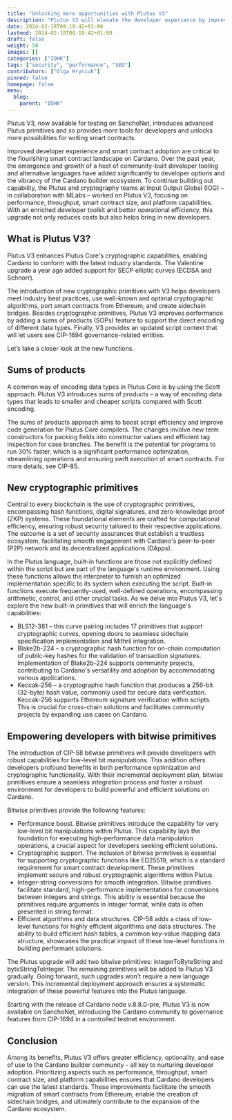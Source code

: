 ```yaml
---
title: "Unlocking more opportunities with Plutus V3"
description: "Plutus V3 will elevate the developer experience by improving smart contract adoption, bringing support for governance and voting features, and fostering interoperability between blockchains"
date: 2024-02-18T09:19:42+01:00
lastmod: 2024-02-18T09:19:42+01:00
draft: false
weight: 50
images: []
categories: ["IOHK"]
tags: ["security", "performance", "SEO"]
contributors: ["Olga Hryniuk"]
pinned: false
homepage: false
menu:
  blog:
    parent: "IOHK"
---
```


Plutus V3, now available for testing on SanchoNet, introduces advanced Plutus primitives and so provides more tools for developers and unlocks more possibilities for writing smart contracts.

Improved developer experience and smart contract adoption are critical to the flourishing smart contract landscape on Cardano. Over the past year, the emergence and growth of a host of community-built developer tooling and alternative languages have added significantly to developer options and the vibrancy of the Cardano builder ecosystem. To continue building out capability, the Plutus and cryptography teams at Input Output Global (IOG) – in collaboration with MLabs – worked on Plutus V3, focusing on performance, throughput, smart contract size, and platform capabilities. With an enriched developer toolkit and better operational efficiency, this upgrade not only reduces costs but also helps bring in new developers.

## What is Plutus V3?

Plutus V3 enhances Plutus Core's cryptographic capabilities, enabling Cardano to conform with the latest industry standards. The Valentine upgrade a year ago added support for SECP elliptic curves (ECDSA and Schnorr).

The introduction of new cryptographic primitives with V3 helps developers meet industry best practices, use well-known and optimal cryptographic algorithms, port smart contracts from Ethereum, and create sidechain bridges. Besides cryptographic primitives, Plutus V3 improves performance by adding a sums of products (SOPs) feature to support the direct encoding of different data types. Finally, V3 provides an updated script context that will let users see CIP-1694 governance-related entities.

Let’s take a closer look at the new functions.

## Sums of products

A common way of encoding data types in Plutus Core is by using the Scott approach. Plutus V3 introduces sums of products – a way of encoding data types that leads to smaller and cheaper scripts compared with Scott encoding.

The sums of products approach aims to boost script efficiency and improve code generation for Plutus Core compilers. The changes involve new term constructors for packing fields into constructor values and efficient tag inspection for case branches. The benefit is the potential for programs to run 30% faster, which is a significant performance optimization, streamlining operations and ensuring swift execution of smart contracts. For more details, see CIP-85.

## New cryptographic primitives

Central to every blockchain is the use of cryptographic primitives, encompassing hash functions, digital signatures, and zero-knowledge proof (ZKP) systems. These foundational elements are crafted for computational efficiency, ensuring robust security tailored to their respective applications. The outcome is a set of security assurances that establish a trustless ecosystem, facilitating smooth engagement with Cardano's peer-to-peer (P2P) network and its decentralized applications (DApps).

In the Plutus language, built-in functions are those not explicitly defined within the script but are part of the language's runtime environment. Using these functions allows the interpreter to furnish an optimized implementation specific to its system when executing the script. Built-in functions execute frequently-used, well-defined operations, encompassing arithmetic, control, and other crucial tasks. As we delve into Plutus V3, let's explore the new built-in primitives that will enrich the language's capabilities:

- BLS12-381 – this curve pairing includes 17 primitives that support cryptographic curves, opening doors to seamless sidechain specification implementation and Mithril integration.
- Blake2b-224 – a cryptographic hash function for on-chain computation of public-key hashes for the validation of transaction signatures. Implementation of Blake2b-224 supports community projects, contributing to Cardano's versatility and adoption by accommodating various applications.
- Keccak-256 – a cryptographic hash function that produces a 256-bit (32-byte) hash value, commonly used for secure data verification. Keccak-256 supports Ethereum signature verification within scripts. This is crucial for cross-chain solutions and facilitates community projects by expanding use cases on Cardano.

## Empowering developers with bitwise primitives

The introduction of CIP-58 bitwise primitives will provide developers with robust capabilities for low-level bit manipulations. This addition offers developers profound benefits in both performance optimization and cryptographic functionality. With their incremental deployment plan, bitwise primitives ensure a seamless integration process and foster a robust environment for developers to build powerful and efficient solutions on Cardano.

Bitwise primitives provide the following features:

- Performance boost. Bitwise primitives introduce the capability for very low-level bit manipulations within Plutus. This capability lays the foundation for executing high-performance data manipulation operations, a crucial aspect for developers seeking efficient solutions.
- Cryptographic support. The inclusion of bitwise primitives is essential for supporting cryptographic functions like ED25519, which is a standard requirement for smart contract development. These primitives implement secure and robust cryptographic algorithms within Plutus.
- Integer-string conversions for smooth integration. Bitwise primitives facilitate standard, high-performance implementations for conversions between integers and strings. This ability is essential because the primitives require arguments in integer format, while data is often presented in string format.
- Efficient algorithms and data structures. CIP-58 adds a class of low-level functions for highly efficient algorithms and data structures. The ability to build efficient hash tables, a common key-value mapping data structure, showcases the practical impact of these low-level functions in building performant solutions.

The Plutus upgrade will add two bitwise primitives: integerToByteString and byteStringToInteger. The remaining primitives will be added to Plutus V3 gradually. Going forward, such upgrades won’t require a new language version. This incremental deployment approach ensures a systematic integration of these powerful features into the Plutus language.

Starting with the release of Cardano node v.8.8.0-pre, Plutus V3 is now available on SanchoNet, introducing the Cardano community to governance features from CIP-1694 in a controlled testnet environment.

## Conclusion

Among its benefits, Plutus V3 offers greater efficiency, optionality, and ease of use to the Cardano builder community – all key to nurturing developer adoption. Prioritizing aspects such as performance, throughput, smart contract size, and platform capabilities ensures that Cardano developers can use the latest standards. These improvements facilitate the smooth migration of smart contracts from Ethereum, enable the creation of sidechain bridges, and ultimately contribute to the expansion of the Cardano ecosystem.